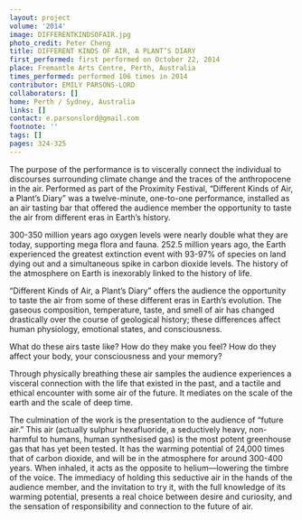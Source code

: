 ```yaml
---
layout: project
volume: '2014'
image: DIFFERENTKINDSOFAIR.jpg
photo_credit: Peter Cheng
title: DIFFERENT KINDS OF AIR, A PLANT’S DIARY
first_performed: first performed on October 22, 2014
place: Fremantle Arts Centre, Perth, Australia
times_performed: performed 106 times in 2014
contributor: EMILY PARSONS-LORD
collaborators: []
home: Perth / Sydney, Australia
links: []
contact: e.parsonslord@gmail.com
footnote: ''
tags: []
pages: 324-325
---
```


The purpose of the performance is to viscerally connect the individual to discourses surrounding climate change and the traces of the anthropocene in the air. Performed as part of the Proximity Festival, “Different Kinds of Air, a Plant’s Diary” was a twelve-minute, one-to-one performance, installed as an air tasting bar that offered the audience member the opportunity to taste the air from different eras in Earth’s history.

300-350 million years ago oxygen levels were nearly double what they are today, supporting mega flora and fauna. 252.5 million years ago, the Earth experienced the greatest extinction event with 93-97% of species on land dying out and a simultaneous spike in carbon dioxide levels. The history of the atmosphere on Earth is inexorably linked to the history of life.

“Different Kinds of Air, a Plant’s Diary” offers the audience the opportunity to taste the air from some of these different eras in Earth’s evolution. The gaseous composition, temperature, taste, and smell of air has changed drastically over the course of geological history; these differences affect human physiology, emotional states, and consciousness.

What do these airs taste like? How do they make you feel? How do they affect your body, your consciousness and your memory?

Through physically breathing these air samples the audience experiences a visceral connection with the life that existed in the past, and a tactile and ethical encounter with some air of the future. It mediates on the scale of the earth and the scale of deep time.

The culmination of the work is the presentation to the audience of “future air.” This air (actually sulphur hexafluoride, a seductively heavy, non-harmful to humans, human synthesised gas) is the most potent greenhouse gas that has yet been tested. It has the warming potential of 24,000 times that of carbon dioxide, and will be in the atmosphere for around 300-400 years. When inhaled, it acts as the opposite to helium—lowering the timbre of the voice. The immediacy of holding this seductive air in the hands of the audience member, and the invitation to try it, with the full knowledge of its warming potential, presents a real choice between desire and curiosity, and the sensation of responsibility and connection to the future of air.
